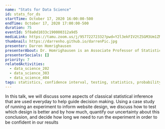 ```yaml
---
name: "Stats for Data Science"
id: stats_for_ds
startTime: October 17, 2020 16:00:00-500
endTime: October 17, 2020 17:00:00-500
duration: 75
eventId: 5f8a0d1033c190000312a9d5
mediaLink: https://tamu.zoom.us/j/95772272332?pwd=Y2l3ekFIV2tZSGM3Um1ZMkp0S1ZnZz09
thumbnail: https://darrenho.github.io/darrenPic.jpg
presenter: Darren Homrighausen
presenterAbout: Dr. Homrighausen is an Associate Professor of Statistics at Texas A & M University. Prior to teaching, Dr. Homrighausen recieved a Ph.D and M.S in statistics from Carnegie Mellon University
presenterSocials: []
priority: 7
relatedActivities:
  - data_science_202
  - data_science_303
  - data_science_404
tags: statistics, confidence interval, testing, statistics, probability distributions, sampling bias, r
---
```


In this talk, we will discuss some aspects of classical statistical inference that are used everyday to help guide decision making. Using a case study of running an experiment to inform website design, we discuss how to test which design is better and by how much, quantify our uncertainty about this conclusion, and decide how long we need to run the experiment in order to be confident in our results
